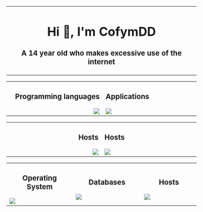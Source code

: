 
<table>
	<tr>
		<td width="1200px">
			<h1 align="center">Hi 👋, I'm CofymDD</h1>
			<h3 align="center">A 14 year old who makes excessive use of the internet</h3>
		</td>
	</tr>
</table>

<table>
	<tr>
		<td width="600px">
			<h3 align="right">Programming languages</h3>
			<img align="right" src="https://skillicons.dev/icons?i=cs,cpp,html,css,tailwind,bash" draggable="false">
		</td>
		<td width="600px">
	    	<h3 align="left">Applications</h3>
        	<img align="left" src="https://skillicons.dev/icons?i=vscode,blender,unity,arduino" draggable="false">
		</td>
	</tr>
</table>

<table align="center">
	<tr>
		<td width="600px">
	    	<h3 align="right">Hosts</h3>
        	<img align="right" src="https://skillicons.dev/icons?i=git,docker,stackoverflow" draggable="false">
		</td>
		<td width="600px">
	    	<h3 align="left">Hosts</h3>
        	<img align="left" src="https://skillicons.dev/icons?i=discord,linkedin,github" draggable="false">
		</td>
	</tr>
</table>
	
<table align="center">
	<tr>
	    <td width="400px">
	    	<h3 align="center">Operating System</h3>
        	<img align="center" src="https://skillicons.dev/icons?i=linux" draggable="false">
	    </td>
	    <td width="400px">
	    	<h3 align="center">Databases</h3>
        	<img align="center" src="https://skillicons.dev/icons?i=mongodb,mysql,sqlite" draggable="false">
		</td>
		<td width="400px">
	    	<h3 align="center">Hosts</h3>
        	<img align="center" src="https://skillicons.dev/icons?i=gcp,cloudflare,cloudflare" draggable="false">
		</td>
	</tr>
</table>
